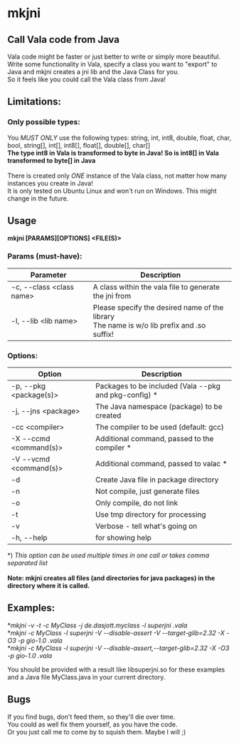 # mkjni

## Call Vala code from Java

Vala code might be faster or just better to write or simply more beautiful.<br/>
Write some functionality in Vala, specify a class you want to "export" to Java and mkjni creates a jni lib and the Java Class for you.<br/>
So it feels like you could call the Vala class from Java!<br/>

## Limitations:
### Only possible types:
You *MUST ONLY* use the following types: string, int, int8, double, float, char, bool, string[], int[], int8[], float[], double[], char[]<br/>
**The type int8 in Vala is transformed to byte in Java! So is int8[] in Vala transformed to byte[] in Java**<br/>
<br/>
There is created only *ONE* instance of the Vala class, not matter how many instances you create in Java!<br/>
It is only tested on Ubuntu Linux and won't run on Windows. This might change in the future.<br/>

## Usage
  **mkjni [PARAMS][OPTIONS] &lt;FILE(S)&gt;**

### Params (must-have):

Parameter                      | Description
------------------------------ | -----------------------------------------------------
-c, --class &lt;class name&gt; | A class within the vala file to generate the jni from
-l, --lib &lt;lib name&gt;     | Please specify the desired name of the library<br/>The name is w/o lib prefix and .so suffix!

### Options:

Option                         | Description
------------------------------ | ----------------------------------------------------
-p, --pkg &lt;package(s)&gt;   | Packages to be included (Vala --pkg and pkg-config) &#42;
-j, --jns &lt;package&gt;      | The Java namespace (package) to be created
-cc &lt;compiler&gt;           | The compiler to be used (default: gcc)
-X --ccmd &lt;command(s)&gt;   | Additional command, passed to the compiler &#42;
-V --vcmd &lt;command(s)&gt;   | Additional command, passed to valac &#42;
-d                             | Create Java file in package directory
-n                             | Not compile, just generate files
-o                             | Only compile, do not link
-t                             | Use tmp directory for processing
-v                             | Verbose - tell what's going on
-h, --help                     | for showing help

&#42;) *This option can be used multiple times in one call or takes comma separated list*<br/>
<br/>
**Note: mkjni creates all files (and directories for java packages) in the directory where it is called.**

## Examples:
  **mkjni -v -t -c MyClass -j de.dasjott.myclass -l superjni *.vala**<br/>
  **mkjni -c MyClass -l superjni -V --disable-assert -V --target-glib=2.32 -X -O3 -p gio-1.0 *.vala**<br/>
  **mkjni -c MyClass -l superjni -V --disable-assert,--target-glib=2.32 -X -O3 -p gio-1.0 *.vala**<br/>

You should be provided with a result like libsuperjni.so for these examples and a Java file MyClass.java in your current directory.

## Bugs
If you find bugs, don't feed them, so they'll die over time.<br/>
You could as well fix them yourself, as you have the code.<br/>
Or you just call me to come by to squish them. Maybe I will ;)<br/>
